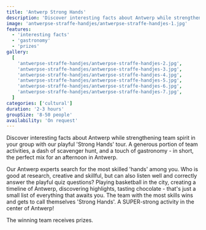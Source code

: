 ```yaml
---
title: 'Antwerp Strong Hands'
description: 'Discover interesting facts about Antwerp while strengthening team spirit'
image: 'antwerpse-straffe-handjes/antwerpse-straffe-handjes-1.jpg'
features:
  - 'interesting facts'
  - 'gastronomy'
  - 'prizes'
gallery:
  [
    'antwerpse-straffe-handjes/antwerpse-straffe-handjes-2.jpg',
    'antwerpse-straffe-handjes/antwerpse-straffe-handjes-3.jpg',
    'antwerpse-straffe-handjes/antwerpse-straffe-handjes-4.jpg',
    'antwerpse-straffe-handjes/antwerpse-straffe-handjes-5.jpg',
    'antwerpse-straffe-handjes/antwerpse-straffe-handjes-6.jpg',
    'antwerpse-straffe-handjes/antwerpse-straffe-handjes-7.jpg',
  ]
categories: ['cultural']
duration: '2-3 hours'
groupSize: '8-50 people'
availability: 'On request'
---
```


Discover interesting facts about Antwerp while strengthening team spirit in your group with our playful 'Strong Hands' tour. A generous portion of team activities, a dash of scavenger hunt, and a touch of gastronomy - in short, the perfect mix for an afternoon in Antwerp.

Our Antwerp experts search for the most skilled 'hands' among you. Who is good at research, creative and skillful, but can also listen well and correctly answer the playful quiz questions? Playing basketball in the city, creating a timeline of Antwerp, discovering highlights, tasting chocolate - that's just a small list of everything that awaits you. The team with the most skills wins and gets to call themselves 'Strong Hands'. A SUPER-strong activity in the center of Antwerp!

The winning team receives prizes.
